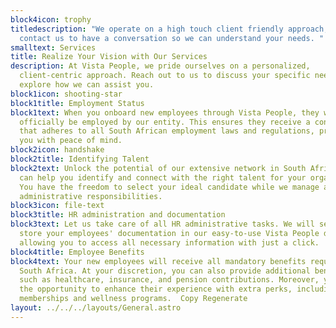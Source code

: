 ```yaml
---
block4icon: trophy
titledescription: "We operate on a high touch client friendly approach, please
  contact us to have a conversation so we can understand your needs. "
smalltext: Services
title: Realize Your Vision with Our Services
description: At Vista People, we pride ourselves on a personalized,
  client-centric approach. Reach out to us to discuss your specific needs and
  explore how we can assist you.
block1icon: shooting-star
block1title: Employment Status
block1text: When you onboard new employees through Vista People, they will
  officially be employed by our entity. This ensures they receive a contract
  that adheres to all South African employment laws and regulations, providing
  you with peace of mind.
block2icon: handshake
block2title: Identifying Talent
block2text: Unlock the potential of our extensive network in South Africa. We
  can help you identify and connect with the right talent for your organization.
  You have the freedom to select your ideal candidate while we manage all
  administrative responsibilities.
block3icon: file-text
block3title: HR administration and documentation
block3text: Let us take care of all HR administrative tasks. We will securely
  store your employees' documentation in our easy-to-use Vista People database,
  allowing you to access all necessary information with just a click.
block4title: Employee Benefits
block4text: Your new employees will receive all mandatory benefits required in
  South Africa. At your discretion, you can also provide additional benefits
  such as healthcare, insurance, and pension contributions. Moreover, you have
  the opportunity to enhance their experience with extra perks, including gym
  memberships and wellness programs.  Copy Regenerate
layout: ../../../layouts/General.astro
---
```

